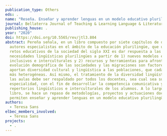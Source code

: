 ```yaml
---
publication_type: Others
eds: .
name: "Reseña. Enseñar y aprender lenguas en un modelo educativo plurilingüe:"
journal: Bellaterra Journal of Teaching & Learning Language & Literature
publishing_house: .
year: "2020"
doi: https://doi.org/10.5565/rev/jtl3.804
abstract: Pereña señala, en un libro compuesto por siete capítulos de diferentes
  autores especialistas en el ámbito de la educación plurilingüe, que uno de los
  retos educativos de la sociedad del siglo XXI es dar respuesta a las
  necesidades lingüísticas plurilingües a partir de 1) nuevos modelos educativos
  inclusivos e interculturales y 2) recursos y herramientas para afrontarlos. La
  evolución demográfica de las sociedades y las migraciones son factores que
  aportan diversidad cultural y lingüística a las poblaciones, que cada vez son
  más heterogéneas. Así mismo, el tratamiento de la diversidad lingüística en
  las aulas debe ser respaldado por todos los docentes, sea cual sea su
  especialidad, con el fin de desarrollar la competencia comunicativa y los
  repertorios lingüísticos e interculturales de los alumnos. A lo largo del
  libro, se hace un repaso de metodologías, proyectos y actuaciones docentes que
  permiten enseñar y aprender lenguas en un modelo educativo plurilingüe.
authors:
  - Teresa Sans
elbec_members_involved:
  - Teresa Sans
projects:
  - .
---
```

